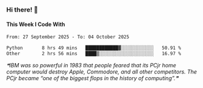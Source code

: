 ### Hi there! 👋

#### This Week I Code With
<!--START_SECTION:waka-->

```txt
From: 27 September 2025 - To: 04 October 2025

Python       8 hrs 49 mins   ████████████▓░░░░░░░░░░░░   50.91 %
Other        2 hrs 56 mins   ████▒░░░░░░░░░░░░░░░░░░░░   16.97 %
```

<!--END_SECTION:waka-->

<!--STARTS_HERE_QUOTE_README-->
<i>❝IBM was so powerful in 1983 that people feared that its PCjr home computer would destroy Apple, Commodore, and all other competitors. The PCjr became “one of the biggest flops in the history of computing”.❞</i>
<!--ENDS_HERE_QUOTE_README-->
